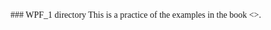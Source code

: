 <font face="Times New Roman">
### WPF_1  directory
This is a practice of the examples in the book <<Application=Code+MakeUp>>.